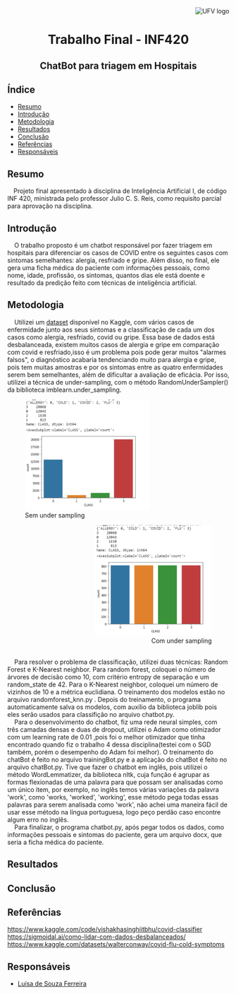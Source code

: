 <a>
    <img src="https://cdn.discordapp.com/attachments/729689711416967239/844210892916523018/Ygemzly2XsP3gzFbXjFyExvD00B3rBvPbDEOoNOB-4uL4NLF1YKM6kiypik1H4koNc5_sNVAAAy_PDq_kmh_CRmn1dvC1uyeckCs.png" alt="UFV logo" title="UFV" align="right" height="55" />
</a>
<br>
<h1 align = "center"> Trabalho Final - INF420 </h1>


<h2 align = "center"> ChatBot para triagem em Hospitais </h2>


## Índice

- [Resumo](#Resumo)
- [Introdução](#Introdução)
- [Metodologia](#Metodologia)
- [Resultados](#Resultados)
- [Conclusão](#Conclusão)
- [Referências](#Referências)
- [Responsáveis](#Responsáveis)

## Resumo
&emsp;Projeto final apresentado à disciplina de Inteligência Artificial I, de código INF 420, ministrada pelo professor Julio C. S. Reis, como requisito parcial para aprovação na disciplina.

## Introdução
&nbsp;&nbsp;&nbsp;&nbsp;O trabalho proposto é um chatbot responsável por fazer triagem em hospitais para diferenciar os casos de COVID entre os seguintes casos com sintomas semelhantes: alergia, resfriado e gripe. Além disso, no final, ele gera uma ficha médica do paciente com informações pessoais, como nome, idade, profissão, os sintomas, quantos dias ele está doente e resultado da predição feito com técnicas de inteligência artificial. 
 
## Metodologia
&nbsp;&nbsp;&nbsp;&nbsp;Utilizei um <a href="https://www.kaggle.com/datasets/walterconway/covid-flu-cold-symptoms">dataset</a> disponível no Kaggle, com vários casos de enfermidade junto aos seus sintomas e a classificação de cada um dos casos como alergia, resfriado, covid ou gripe. Essa base de dados está desbalanceada, existem muitos casos de alergia e gripe em comparação com covid e resfriado,isso é um problema pois pode gerar muitos "alarmes falsos", o diagnóstico acabaria tendenciando muito para alergia e gripe, pois tem muitas amostras e por os sintomas entre as quatro enfermidades serem bem semelhantes, além de dificultar a avaliação de eficácia. Por isso, utilizei a técnica de under-sampling, com o método RandomUnderSampler() da biblioteca imblearn.under_sampling.<br>
    <figure align="left">
        <img src="imagens/without_under_sampling.png" alt="sem under sampling" height= "250">
        <figcaption>Sem under sampling</figcaption>
    </figure>
    <figure align="right" >
        <img src="imagens/with_under_sampling.png" alt="sem under sampling"  height= "250">
        <figcaption>Com under sampling</figcaption>
    </figure>
<br>
&nbsp;&nbsp;&nbsp;&nbsp;Para resolver o problema de classificação, utilizei duas técnicas: Random Forest e K-Nearest neighbor. Para random forest, coloquei o número de árvores de decisão como 10, com critério entropy de separação e um random_state de 42. Para o K-Nearest neighbor, coloquei um número de vizinhos de 10 e a métrica euclidiana. O treinamento dos modelos estão no arquivo randomforest_knn.py . Depois do treinamento, o programa automaticamente salva os modelos, com auxílio da biblioteca joblib pois eles serão usados para classifição no arquivo chatbot.py.<br>
&nbsp;&nbsp;&nbsp;&nbsp;Para o desenvolvimento do chatbot, fiz uma rede neural simples, com três camadas densas e duas de dropout, utilizei o Adam como otimizador com um learning rate de 0.01 ,pois foi o melhor otimizador que tinha encontrado quando fiz o trabalho 4 dessa disciplina(testei com o SGD também, porém o desempenho do Adam foi melhor). O treinamento do chatBot é feito no arquivo trainingBot.py e a aplicação do chatBot é feito no arquivo chatBot.py. Tive que fazer o chatbot em inglês, pois utilizei o método WordLemmatizer, da biblioteca nltk, cuja função é agrupar as formas flexionadas de uma palavra para que possam ser analisadas como um único item, por exemplo, no inglês temos várias variações da palavra 'work', como 'works, 'worked', 'working', esse método pega todas essas palavras para serem analisada como 'work', não achei uma maneira fácil de usar esse método na língua portuguesa, logo peço perdão caso encontre algum erro no inglês. <br>
&nbsp;&nbsp;&nbsp;&nbsp;Para finalizar, o programa chatbot.py, após pegar todos os dados, como informações pessoais e sintomas do paciente, gera um arquivo docx, que seria a ficha médica do paciente. <br>

## Resultados

## Conclusão





## Referências
https://www.kaggle.com/code/vishakhasinghiitbhu/covid-classifier
https://sigmoidal.ai/como-lidar-com-dados-desbalanceados/
https://www.kaggle.com/datasets/walterconway/covid-flu-cold-symptoms

## Responsáveis
- [Luísa de Souza Ferreira](https://github.com/ferreiraluisa)

